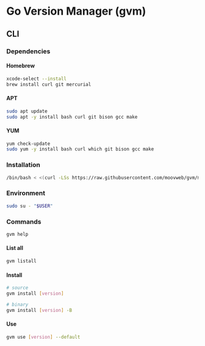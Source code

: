 # Go Version Manager (gvm)

## CLI

### Dependencies

#### Homebrew

```sh
xcode-select --install
brew install curl git mercurial
```

#### APT

```sh
sudo apt update
sudo apt -y install bash curl git bison gcc make
```

#### YUM

```sh
yum check-update
sudo yum -y install bash curl which git bison gcc make
```

### Installation

```sh
/bin/bash < <(curl -LSs https://raw.githubusercontent.com/moovweb/gvm/master/binscripts/gvm-installer)
```

### Environment

```sh
sudo su - "$USER"
```

### Commands

```sh
gvm help
```

#### List all

```sh
gvm listall
```

#### Install

```sh
# source
gvm install [version]

# binary
gvm install [version] -B
```

#### Use

```sh
gvm use [version] --default
```
